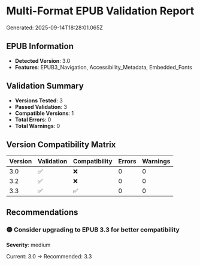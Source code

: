 # Multi-Format EPUB Validation Report

Generated: 2025-09-14T18:28:01.065Z

## EPUB Information

- **Detected Version**: 3.0
- **Features**: EPUB3_Navigation, Accessibility_Metadata, Embedded_Fonts

## Validation Summary

- **Versions Tested**: 3
- **Passed Validation**: 3
- **Compatible Versions**: 1
- **Total Errors**: 0
- **Total Warnings**: 0

## Version Compatibility Matrix

| Version | Validation | Compatibility | Errors | Warnings |
|---------|------------|---------------|--------|---------|
| 3.0 | ✅ | ❌ | 0 | 0 |
| 3.2 | ✅ | ❌ | 0 | 0 |
| 3.3 | ✅ | ✅ | 0 | 0 |

## Recommendations

### 🟡 Consider upgrading to EPUB 3.3 for better compatibility
**Severity**: medium

Current: 3.0 → Recommended: 3.3

